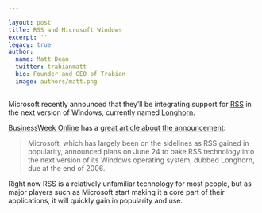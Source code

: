 ```yaml
---

layout: post
title: RSS and Microsoft Windows
excerpt: ''
legacy: true
author:
  name: Matt Dean
  twitter: trabianmatt
  bio: Founder and CEO of Trabian
  image: authors/matt.png
---
```


<p>Microsoft recently announced that they&#8217;ll be integrating support for <a href='http://www.opensourcecu.com/articles/2005/06/21/the-complete-idiot-s-guide-to-rss-for-dummies'><span class="caps">RSS</span></a> in the next version of Windows, currently named <a href='http://www.microsoft.com/windows/longhorn/default.mspx'>Longhorn</a>.</p>
<p><a href='http://www.businessweek.com/index.html'>BusinessWeek Online</a> has a <a href='http://www.businessweek.com/technology/content/jun2005/tc20050624_4923_tc024.htm'>great article about the announcement</a>:</p>
<blockquote>
<p>Microsoft, which has largely been on the sidelines as <span class='caps'><span class="caps">RSS</span></span> gained in popularity, announced plans on June 24 to bake <span class='caps'><span class="caps">RSS</span></span> technology into the next version of its Windows operating system, dubbed Longhorn, due at the end of 2006.</p>
</blockquote>
<p>Right now <span class='caps'><span class="caps">RSS</span></span> is a relatively unfamiliar technology for most people, but as major players such as Microsoft start making it a core part of their applications, it will quickly gain in popularity and use.</p>